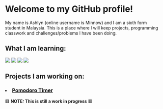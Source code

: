 <h1>Welcome to my GitHub profile!</h1> 
<p>My name is Ashlyn (online username is Minnow) and I am a sixth form student in Malaysia. This is a place where I will keep projects, programming classwork and challenges/problems I have been doing.</p>

<h2>What I am learning:</h2>
<span><img src = "https://img.shields.io/badge/Python-FFD43B?style=for-the-badge&logo=python&logoColor=blue"> <img src= "https://img.shields.io/badge/HTML5-E34F26?style=for-the-badge&logo=html5&logoColor=white"> <img src = "https://img.shields.io/badge/CSS3-1572B6?style=for-the-badge&logo=css3&logoColor=white"> <img src = "https://img.shields.io/badge/JavaScript-323330?style=for-the-badge&logo=javascript&logoColor=F7DF1E"></span>

<h2>Projects I am working on:</h2>
<h3>
<li>
<a href = "https://github.com/minnowfish/Pomodoro-Timer"> Pomodoro Timer </a>
 
</li>
</h3>


 🟥 **NOTE: This is still a work in progress** 🟥

 

<!--
**minnowfish/minnowfish** is a ✨ _special_ ✨ repository because its `README.md` (this file) appears on your GitHub profile.

Here are some ideas to get you started:

- 🔭 I’m currently working on ...
- 🌱 I’m currently learning ...
- 👯 I’m looking to collaborate on ...
- 🤔 I’m looking for help with ...
- 💬 Ask me about ...
- 📫 How to reach me: ...
- 😄 Pronouns: ...
- ⚡ Fun fact: ...
-->
